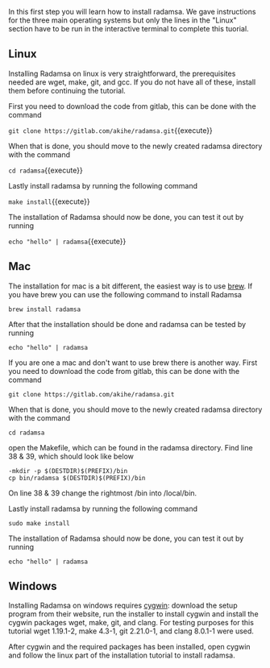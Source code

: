 In this first step you will learn how to install radamsa. We gave instructions for the three main operating systems but only the lines in the "Linux" section have to be run in the interactive terminal to complete this tuorial.

## Linux
Installing Radamsa on linux is very straightforward, the prerequisites needed are wget, make, git, and gcc. If you do not have all of these, install them before continuing the tutorial.

First you need to download the code from gitlab, this can be done with the command

`git clone https://gitlab.com/akihe/radamsa.git`{{execute}}

When that is done, you should move to the newly created radamsa directory with the command

`cd radamsa`{{execute}}

Lastly install radamsa by running the following command

`make install`{{execute}}

The installation of Radamsa should now be done, you can test it out by running

`echo "hello" | radamsa`{{execute}}

## Mac
The installation for mac is a bit different, the easiest way is to use [brew](https://brew.sh/). If you have brew you can use the following command to install Radamsa

`brew install radamsa`

After that the installation should be done and radamsa can be tested by running

`echo "hello" | radamsa`

If you are one a mac and don't want to use brew there is another way. 
First you need to download the code from gitlab, this can be done with the command

`git clone https://gitlab.com/akihe/radamsa.git`

When that is done, you should move to the newly created radamsa directory with the command

`cd radamsa`

open the Makefile, which can be found in the radamsa directory. Find line 38 & 39, which should look like below

```
-mkdir -p $(DESTDIR)$(PREFIX)/bin
cp bin/radamsa $(DESTDIR)$(PREFIX)/bin
```

On line 38 & 39 change the rightmost /bin into /local/bin.

Lastly install radamsa by running the following command

`sudo make install`

The installation of Radamsa should now be done, you can test it out by running

`echo "hello" | radamsa`

## Windows
Installing Radamsa on windows requires [cygwin](https://www.cygwin.com/): download the setup program from their website, run the installer to install cygwin and install the cygwin packages wget, make, git, and clang. For testing purposes for this tutorial wget 1.19.1-2, make 4.3-1, git 2.21.0-1, and clang 8.0.1-1 were used. 

After cygwin and the required packages has been installed, open cygwin and follow the linux part of the installation tutorial to install radamsa.
